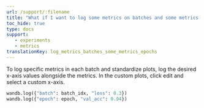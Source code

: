 ```yaml
---
url: /support/:filename
title: "What if I want to log some metrics on batches and some metrics only on epochs?"
toc_hide: true
type: docs
support:
   - experiments
   - metrics
translationKey: log_metrics_batches_some_metrics_epochs
---
```

To log specific metrics in each batch and standardize plots, log the desired x-axis values alongside the metrics. In the custom plots, click edit and select a custom x-axis.

```python
wandb.log({"batch": batch_idx, "loss": 0.3})
wandb.log({"epoch": epoch, "val_acc": 0.94})
```